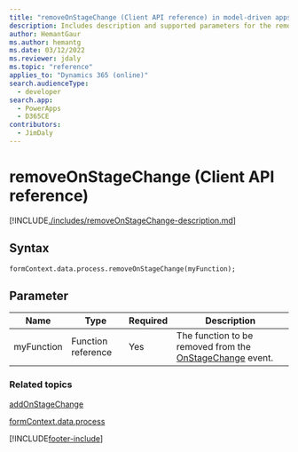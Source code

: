 ```yaml
---
title: "removeOnStageChange (Client API reference) in model-driven apps| MicrosoftDocs"
description: Includes description and supported parameters for the removeOnStageChange method.
author: HemantGaur
ms.author: hemantg
ms.date: 03/12/2022
ms.reviewer: jdaly
ms.topic: "reference"
applies_to: "Dynamics 365 (online)"
search.audienceType: 
  - developer
search.app: 
  - PowerApps
  - D365CE
contributors:
  - JimDaly
---
```

# removeOnStageChange (Client API reference)

[!INCLUDE[./includes/removeOnStageChange-description.md](./includes/removeOnStageChange-description.md)]

## Syntax

`formContext.data.process.removeOnStageChange(myFunction);`

## Parameter

|Name|Type|Required|Description|
|--|--|--|--|
|myFunction|Function reference|Yes|The function to be removed from the [OnStageChange](../../events/onstagechange.md) event.|

### Related topics

[addOnStageChange](addOnStageChange.md)
 
[formContext.data.process](../../formContext-data-process.md)
 




[!INCLUDE[footer-include](../../../../../../includes/footer-banner.md)]